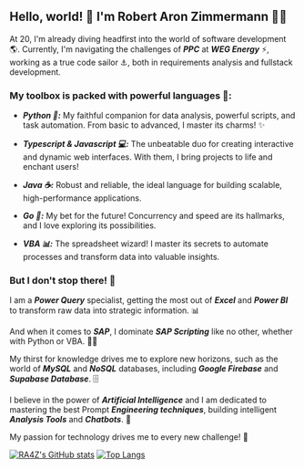 ## Hello, world! 👋 I'm Robert Aron Zimmermann 👨‍💻

At 20, I'm already diving headfirst into the world of software development 🌎. Currently, I'm navigating the challenges of ***PPC*** at ***WEG Energy*** ⚡️, working as a true code sailor ⚓️, both in requirements analysis and fullstack development.

### My toolbox is packed with powerful languages 💪:

- ***Python 🐍:*** My faithful companion for data analysis, powerful scripts, and task automation. From basic to advanced, I master its charms! ✨

- ***Typescript & Javascript 💻:*** The unbeatable duo for creating interactive and dynamic web interfaces. With them, I bring projects to life and enchant users!

- ***Java ☕:*** Robust and reliable, the ideal language for building scalable, high-performance applications.

- ***Go 🚀:*** My bet for the future! Concurrency and speed are its hallmarks, and I love exploring its possibilities.

- ***VBA 📊:*** The spreadsheet wizard! I master its secrets to automate processes and transform data into valuable insights.

### But I don't stop there! 🚀

I am a ***Power Query*** specialist, getting the most out of ***Excel*** and ***Power BI*** to transform raw data into strategic information. 📊

And when it comes to ***SAP***, I dominate ***SAP Scripting*** like no other, whether with Python or VBA. 🧙‍♂️

My thirst for knowledge drives me to explore new horizons, such as the world of ***MySQL*** and ***NoSQL*** databases, including ***Google Firebase*** and ***Supabase Database***. 🗄️

I believe in the power of ***Artificial Intelligence*** and I am dedicated to mastering the best Prompt ***Engineering techniques***, building intelligent ***Analysis Tools*** and ***Chatbots***. 🤖

My passion for technology drives me to every new challenge! 🚀

  [![RA4Z's GitHub stats](https://github-readme-stats.vercel.app/api?username=RA4Z&show_icons=true&theme=dark)](https://github.com/RA4Z)
  [![Top Langs](https://github-readme-stats.vercel.app/api/top-langs/?username=RA4Z&show_icons=true&theme=dark)](https://github.com/RA4Z)
<!--
**RA4Z/RA4Z** is a ✨ _special_ ✨ repository because its `README.md` (this file) appears on your GitHub profile.

Here are some ideas to get you started:

- 🔭 I’m currently working on ...
- 🌱 I’m currently learning ...
- 👯 I’m looking to collaborate on ...
- 🤔 I’m looking for help with ...
- 💬 Ask me about ...
- 📫 How to reach me: ...
- 😄 Pronouns: ...
- ⚡ Fun fact: ...
-->
